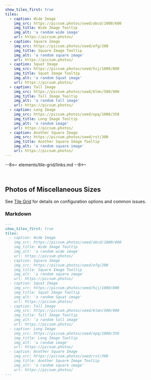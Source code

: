 ```yaml
---
show_tiles_first: true
tiles:
  - caption: Wide Image
    img_src: https://picsum.photos/seed/abcd/1000/600
    img_title: Wide Image Tooltip
    img_alt: 'a random wide image'
    url: https://picsum.photos/
  - caption: Square Image
    img_src: https://picsum.photos/seed/efg/200
    img_title: Square Image Tooltip
    img_alt: 'a random square image'
    url: https://picsum.photos/
  - caption: Squat Image
    img_src: https://picsum.photos/seed/hij/1000/800
    img_title: Squat Image Tooltip
    img_alt: 'a random Squat image'
    url: https://picsum.photos/
  - caption: Tall Image
    img_src: https://picsum.photos/seed/klmn/500/900
    img_title: Tall Image Tooltip
    img_alt: 'a random tall image'
    url: https://picsum.photos/    
  - caption: Long Image
    img_src: https://picsum.photos/seed/opq/1000/350
    img_title: Long Image Tooltip
    img_alt: 'a random image'
    url: https://picsum.photos/
  - caption: Another Square Image
    img_src: https://picsum.photos/seed/rst/300
    img_title: Another Square Image Tooltip
    img_alt: 'a random square image'
    url: https://picsum.photos/                
---
```

--8<--
elements/tile-grid/links.md
--8<--

<br>

## Photos of Miscellaneous Sizes
See [Tile Grid](tile-grid/index.md) for details on configuration options and common issues.

### Markdown
```markdown
---
show_tiles_first: true
tiles:
  - caption: Wide Image
    img_src: https://picsum.photos/seed/abcd/1000/600
    img_title: Wide Image Tooltip
    img_alt: 'a random wide image'
    url: https://picsum.photos/
  - caption: Square Image
    img_src: https://picsum.photos/seed/efg/200
    img_title: Square Image Tooltip
    img_alt: 'a random square image'
    url: https://picsum.photos/
  - caption: Squat Image
    img_src: https://picsum.photos/seed/hij/1000/800
    img_title: Squat Image Tooltip
    img_alt: 'a random Squat image'
    url: https://picsum.photos/
  - caption: Tall Image
    img_src: https://picsum.photos/seed/klmn/500/900
    img_title: Tall Image Tooltip
    img_alt: 'a random tall image'
    url: https://picsum.photos/    
  - caption: Long Image
    img_src: https://picsum.photos/seed/opq/1000/350
    img_title: Long Image Tooltip
    img_alt: 'a random image'
    url: https://picsum.photos/
  - caption: Another Square Image
    img_src: https://picsum.photos/seed/rst/300
    img_title: Another Square Image Tooltip
    img_alt: 'a random square image'
    url: https://picsum.photos/                
---
```